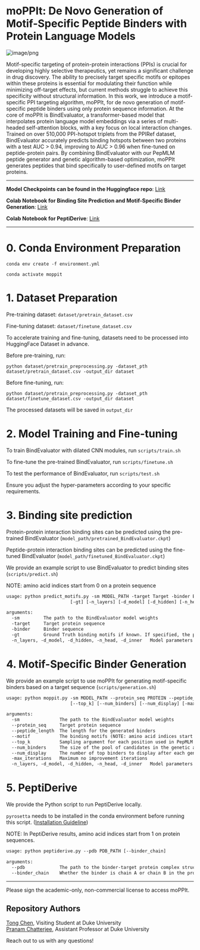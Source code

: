 # moPPIt: De Novo Generation of Motif-Specific Peptide Binders with Protein Language Models



![image/png](https://cdn-uploads.huggingface.co/production/uploads/64cd5b3f0494187a9e8b7c69/YxTTgvVen6xmZdoH9AoEO.png)

Motif-specific targeting of protein-protein interactions (PPIs) is crucial for developing highly selective therapeutics, yet remains a significant challenge in drug discovery. The ability to precisely target specific motifs or epitopes within these proteins is essential for modulating their function while minimizing off-target effects, but current methods struggle to achieve this specificity without structural information. In this work, we introduce a motif-specific PPI targeting algorithm, moPPIt, for de novo generation of motif-specific peptide binders using only protein sequence information. At the core of moPPIt is BindEvaluator, a transformer-based model that interpolates protein language model embeddings via a series of multi-headed self-attention blocks, with a key focus on local interaction changes. Trained on over 510,000 PPI-hotspot triplets from the PPIRef dataset, BindEvaluator accurately predicts binding hotspots between two proteins with a test AUC > 0.94, improving to AUC > 0.96 when fine-tuned on peptide-protein pairs. By combining BindEvaluator with our PepMLM peptide generator and genetic algorithm-based optimization, moPPIt generates peptides that bind specifically to user-defined motifs on target proteins.

---
**Model Checkpoints can be found in the Huggingface repo**: [Link](https://huggingface.co/ChatterjeeLab/moPPIt)

**Colab Notebook for Binding Site Prediction and Motif-Specific Binder Generation**: [Link](https://colab.research.google.com/drive/1SL3H_vI1y6qccce3vLOo0W2EpxIF4Xik?usp=sharing)

**Colab Notebook for PeptiDerive**: [Link](https://colab.research.google.com/drive/1aCODZ-WRwhxr-u8nEB6ZrdrhIOTz7-UF?usp=sharing)

---

# 0. Conda Environment Preparation

```
conda env create -f environment.yml

conda activate moppit
```

# 1. Dataset Preparation

Pre-training dataset: `dataset/pretrain_dataset.csv`

Fine-tuning dataset: `dataset/finetune_dataset.csv`

To accelerate training and fine-tuning, datasets need to be processed  into HuggingFace Dataset in advance.

Before pre-training, run:
```
python dataset/pretrain_preprocessing.py -dataset_pth dataset/pretrain_dataset.csv -output_dir dataset
```

Before fine-tuning, run:
```
python dataset/pretrain_preprocessing.py -dataset_pth dataset/finetune_dataset.csv -output_dir dataset
```

The processed datasets will be saved in `output_dir` 

# 2. Model Training and Fine-tuning

To train BindEvaluator with dilated CNN modules, run `scripts/train.sh`

To fine-tune the pre-trained BindEvaluator, run `scripts/finetune.sh`

To test the performance of BindEvaluator, run `scripts/test.sh`

Ensure you adjust the hyper-parameters according to your specific requirements.

# 3. Binding site prediction

Protein-protein interaction binding sites can be predicted using the pre-trained BindEvaluator (`model_path/pretrained_BindEvaluator.ckpt`)

Peptide-protein interaction binding sites can be predicted using the fine-tuned BindEvaluator (`model_path/finetuned_BindEvaluator.ckpt`)

We provide an example script to use BindEvaluator to predict binding sites (`scripts/predict.sh`)

NOTE: amino acid indices start from 0 on a protein sequence

``` txt
usage: python predict_motifs.py -sm MODEL_PATH -target Target -binder Binder
                        [-gt] [-n_layers] [-d_model] [-d_hidden] [-n_head] [-d_inner]

arguments:
  -sm         The path to the BindEvaluator model weights
  -target     Target protein sequence
  -binder     Binder sequence
  -gt         Ground Truth binding motifs if known. If specified, the prediction accuracy, F1 score, and MCC score will be calculated.
  -n_layers, -d_model, -d_hidden, -n_head, -d_inner   Model parameters for BindEvaluator, which should be the same as the model specified in -sm used
```

# 4. Motif-Specific Binder Generation

We provide an example script to use moPPIt for generating motif-specific binders based on a target sequence (`scripts/generation.sh`)
``` txt
usage: python moppit.py -sm MODEL_PATH --protein_seq PROTEIN --peptide_length LENGTH --motif MOTIF
                        [--top_k] [--num_binders] [--num_display] [-max_iterations] [-n_layers] [-d_model] [-d_hidden] [-n_head] [-d_inner]

arguments:
  -sm               The path to the BindEvaluator model weights
  --protein_seq     Target protein sequence
  --peptide_length  The length for the generated binders
  --motif           The binding motifs (NOTE: amino acid indices start from 0 on a protein sequence)
  --top_k           Sampling argument for each position used in PepMLM
  --num_binders     The size of the pool of candidates in the genetic algorithm
  --num_display     The number of top binders to display after each generation
  -max_iterations   Maximum no improvement iterations
  -n_layers, -d_model, -d_hidden, -n_head, -d_inner   Model parameters for BindEvaluator, which should be the same as the model specified in -sm used
```


# 5. PeptiDerive

We provide the Python script to run PeptiDerive locally. 

`pyrosetta` needs to be installed in the conda environment before running this script. ([Installation Guideline](https://www.pyrosetta.org/downloads#h.c0px19b8kvuw))

NOTE: In PeptiDerive results, amino acid indices start from 1 on protein sequences.
``` txt
usage: python peptiderive.py --pdb PDB_PATH [--binder_chain]

arguments:
  --pdb             The path to the binder-target protein complex structure
  --binder_chain    Whether the binder is chain A or chain B in the protein complex structure
```

---
Please sign the academic-only, non-commercial license to access moPPIt. 

## Repository Authors

[Tong Chen](mailto:tong.chen2@duke.edu), Visiting Student at Duke University <br>
[Pranam Chatterjee](mailto:pranam.chatterjee@duke.edu), Assistant Professor at Duke University 

Reach out to us with any questions!
